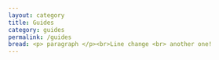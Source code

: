 ```yaml
---
layout: category
title: Guides
category: guides
permalink: /guides
bread: <p> paragraph </p><br>Line change <br> another one!
---
```

